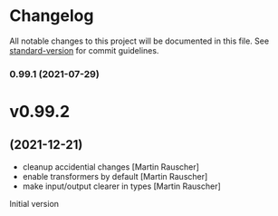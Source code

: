 # Changelog

All notable changes to this project will be documented in this file. See [standard-version](https://github.com/conventional-changelog/standard-version) for commit guidelines.

### 0.99.1 (2021-07-29)

# v0.99.2
## (2021-12-21)

* cleanup accidential changes [Martin Rauscher]
* enable transformers by default [Martin Rauscher]
* make input/output clearer in types [Martin Rauscher]

Initial version